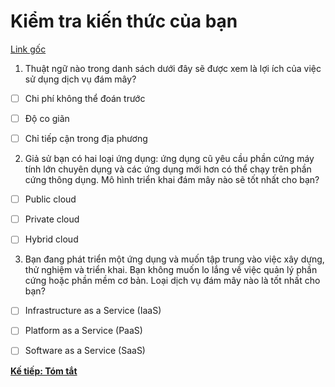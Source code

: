 # Kiểm tra kiến thức của bạn

[Link gốc](https://docs.microsoft.com/en-us/learn/modules/principles-cloud-computing/6-knowledge-check)

1. Thuật ngữ nào trong danh sách dưới đây sẽ được xem là lợi ích của việc sử dụng dịch vụ đám mây?

- [ ] Chi phí không thể đoán trước

- [ ] Độ co giãn

- [ ] Chỉ tiếp cận trong địa phương

2. Giả sử bạn có hai loại ứng dụng: ứng dụng cũ yêu cầu phần cứng máy tính lớn chuyên dụng và các ứng dụng mới hơn có thể chạy trên phần cứng thông dụng. Mô hình triển khai đám mây nào sẽ tốt nhất cho bạn?

- [ ] Public cloud

- [ ] Private cloud

- [ ] Hybrid cloud


3. Bạn đang phát triển một ứng dụng và muốn tập trung vào việc xây dựng, thử nghiệm và triển khai. Bạn không muốn lo lắng về việc quản lý phần cứng hoặc phần mềm cơ bản. Loại dịch vụ đám mây nào là tốt nhất cho bạn?

- [ ] Infrastructure as a Service (IaaS)

- [ ] Platform as a Service (PaaS)

- [ ] Software as a Service (SaaS)

[**Kế tiếp: Tóm tắt**](Summary.md)